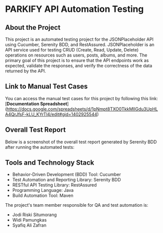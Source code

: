 # PARKIFY API Automation Testing

## About the Project
This project is an automated testing project for the JSONPlaceholder API using Cucumber, Serenity BDD, and RestAssured. JSONPlaceholder is an API service used for testing CRUD (Create, Read, Update, Delete) operations on resources such as users, posts, albums, and more. The primary goal of this project is to ensure that the API endpoints work as expected, validate the responses, and verify the correctness of the data returned by the API.

## Link to Manual Test Cases
You can access the manual test cases for this project by following this link: [**Documentation Spreadsheet**]
(https://docs.google.com/spreadsheets/d/1pNmpt8TXO0TkkMIlGdu3UpHLA4QrJfsF-kLU_KYrTl4/edit#gid=1402925544)

## Overall Test Report
Below is a screenshot of the overall test report generated by Serenity BDD after running the automated tests:



## Tools and Technology Stack
* Behavior-Driven Development (BDD) Tool: Cucumber
* Test Automation and Reporting Library: Serenity BDD
* RESTful API Testing Library: RestAssured
* Programming Language: Java
* Build Automation Tool: Maven

The project's team member responsible for QA and test automation is:
* Jodi Riski Situmorang
* Widi Pamungkas
* Syafiq Ali Zafran
